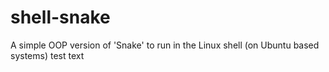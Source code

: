 # shell-snake
A simple OOP version of 'Snake' to run in the Linux shell (on Ubuntu based systems)
test text

